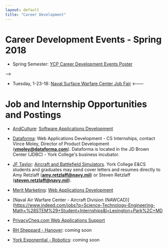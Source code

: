 ```yaml
---
layout: default
title: "Career Development"
---
```


Career Development Events - Spring 2018
====================================================

* Spring Semester: [YCP Career Development Events Poster](FINAL_Spring_2018_Events_Poster.pdf)

-->
* Tuesday, 1-23-18: [Naval Surface Warfare Center Job Fair](NSWCPD_Job_Fair_Jan23rd.pdf)
<---

Job and Internship Opportunities and Postings
=============================================

* [AndCulture](https://www.andculture.com): [Software Applications Development](https://andculture.com/careers/career/4/internships)

* [Dataforma](https://www.dataforma.com): Web Applications Development - CS Internships, contact Vince Moley, Director of Product Development (**vmoley@dataforma.com**).  Dataforma is located in the JD Brown Center (JDBC) - York College's business incubator.

* [JF Taylor](https://www.jfti.com): [Aircraft and Battlefield Simulators](https://www.jfti.com/CAREERS).  York College E&CS students and graduates may send cover letters and resumes directly to Amy Retzlaff (**amy.retzlaff@navy.mil**) or Steven Retzlaff (**steven.retzlaff@navy.mil**).

* [Merit Marketing](https://www.madewithmerit.com): [Web Applications Development](MeritMarketingWebDeveloperJobDescription.pdf)

* [Naval Air Warfare Center - Aircraft Division (NAWCAD)](https://www.indeed.com/jobs?q=Science-Technology-Engineering-Math+%28STEM%29+Student+Internships&l=Lexington+Park%2C+MD

* [PrivacyCheq.com Web Applications Support](PrivacyCheqPosting_012118.pdf)

* [RH Sheppard - Hanover](www.rhsheppard): coming soon

* [York Exponential - Robotics](www.yorkexponential.com): coming soon

